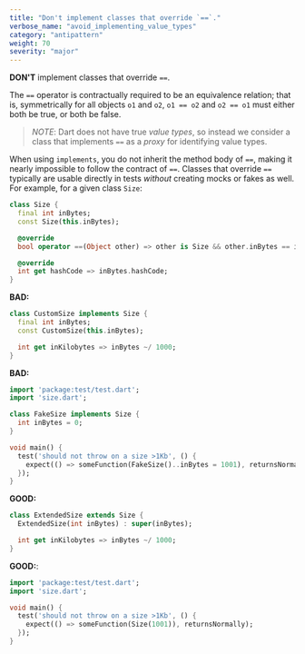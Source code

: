 ```yaml
---
title: "Don't implement classes that override `==`."
verbose_name: "avoid_implementing_value_types"
category: "antipattern"
weight: 70
severity: "major"
---
```

**DON'T** implement classes that override `==`.

The `==` operator is contractually required to be an equivalence relation;
that is, symmetrically for all objects `o1` and `o2`, `o1 == o2` and `o2 == o1`
must either both be true, or both be false.

> _NOTE_: Dart does not have true _value types_, so instead we consider a class
> that implements `==`  as a _proxy_ for identifying value types.

When using `implements`, you do not inherit the method body of `==`, making it
nearly impossible to follow the contract of `==`. Classes that override `==`
typically are usable directly in tests _without_ creating mocks or fakes as
well. For example, for a given class `Size`:

```dart
class Size {
  final int inBytes;
  const Size(this.inBytes);

  @override
  bool operator ==(Object other) => other is Size && other.inBytes == inBytes;

  @override
  int get hashCode => inBytes.hashCode;
}
```

**BAD:**
```dart
class CustomSize implements Size {
  final int inBytes;
  const CustomSize(this.inBytes);

  int get inKilobytes => inBytes ~/ 1000;
}
```

**BAD:**
```dart
import 'package:test/test.dart';
import 'size.dart';

class FakeSize implements Size {
  int inBytes = 0;
}

void main() {
  test('should not throw on a size >1Kb', () {
    expect(() => someFunction(FakeSize()..inBytes = 1001), returnsNormally);
  });
}
```

**GOOD:**
```dart
class ExtendedSize extends Size {
  ExtendedSize(int inBytes) : super(inBytes);

  int get inKilobytes => inBytes ~/ 1000;
}
```

**GOOD:**:
```dart
import 'package:test/test.dart';
import 'size.dart';

void main() {
  test('should not throw on a size >1Kb', () {
    expect(() => someFunction(Size(1001)), returnsNormally);
  });
}
```
